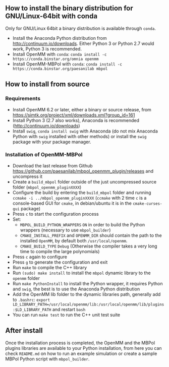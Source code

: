 
## How to install the binary distribution for GNU/Linux-64bit with conda

Only for GNU/Linux 64bit a binary distribution is available through `conda`.

* Install the Anaconda Python distribution from <http://continuum.io/downloads>. Either Python 3 or Python 2.7 would work, Python 3 is recommended.
* Install OpenMM with `conda`: `conda install -c https://conda.binstar.org/omnia openmm`
* Install OpenMM-MBPol with `conda`: `conda install -c https://conda.binstar.org/paesanilab mbpol`

## How to install from source

### Requirements

* Install OpenMM 6.2 or later, either a binary or source release, from <https://simtk.org/project/xml/downloads.xml?group_id=161>
* Install Python 3 (2.7 also works), Anaconda is recommended (<http://continuum.io/downloads>)
* Install `swig`, `conda install swig` with Anaconda (do not mix Anaconda Python with `swig` installed with other methods) or install the `swig` package with your package manager.

### Installation of OpenMM-MBPol

* Download the last release from Github <https://github.com/paesanilab/mbpol_openmm_plugin/releases> and uncompress it
* Create a `build_mbpol` folder outside of the just uncompressed source folder (`mbpol_openmm_pluginXXXX`)
* Configure the build by entering the `build_mbpol` folder and running `ccmake -i ../mbpol_openmm_pluginXXXX` (`ccmake` with 2 time `c` is a console-based GUI for `cmake`, in debian/ubuntu it is in the `cmake-curses-gui` package)
* Press `c` to start the configuration process
* Set:
  * `MBPOL_BUILD_PYTHON_WRAPPERS`  `ON` in order to build the Python wrappers (necessary to use `mbpol_builder`)
  * `CMAKE_INSTALL_PREFIX` and `OPENMM_DIR` should contain the path to the installed `OpenMM`, by default both `/usr/local/openmm`.
  * `CMAKE_BUILD_TYPE` `Debug` (Otherwise the compiler takes a very long time to compile the large polynomials)
* Press `c` again to configure
* Press `g` to generate the configuration and exit
* Run `make` to compile the C++ library
* Run `(sudo) make install` to install the `mbpol` dynamic library to the
  `openmm` folder
* Run `make PythonInstall` to install the Python wrapper, it requires
  Python and `swig`, the best is to use the Anaconda Python distribution
* Add the OpenMM lib folder to the dynamic libraries path, generally add to `.bashrc`: `export LD_LIBRARY_PATH=/usr/local/openmm/lib:/usr/local/openmm/lib/plugins:$LD_LIBRARY_PATH` and restart `bash`
* You can run `make test` to run the C++ unit test suite

## After install

Once the installation process is completed, the OpenMM and the MBPol plugins libraries are available to your Python installation, from here you can check `README.md` on how to run an example simulation or create a sample MBPol Python script with `mbpol_builder`.
